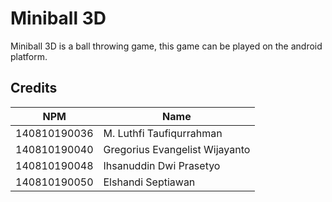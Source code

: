 # Miniball 3D
Miniball 3D is a ball throwing game, this game can be played on the android platform.

## Credits

| NPM          | Name                           |
| ------------ | ------------------------------ |
| 140810190036 | M. Luthfi Taufiqurrahman       |
| 140810190040 | Gregorius Evangelist Wijayanto |
| 140810190048 | Ihsanuddin Dwi Prasetyo        |
| 140810190050 | Elshandi Septiawan             |
